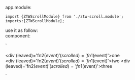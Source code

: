 

app.module:

	import {ZTWScrollModule} from './ztw-scroll.module';
	imports:[ZTWScrollModule];

use it as follow:	
component:

`<div  ztwScrollBind>
	<div  (leaved)='fn2($event)' (scrolled)='fn1($event)'>one</div>
	<div  (leaved)='fn2($event)' (scrolled)='fn1($event)'>two</div>
	<div  (leaved)='fn2($event)' (scrolled)='fn1($event)'>three</div>
</div>`
